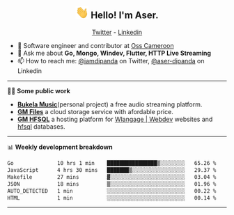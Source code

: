 <h2 align="center"> <img src="https://github.com/gabriel-TheCode/gabriel-TheCode/blob/master/gifs/Hi.gif" width="30px"> Hello! I'm Aser.</h2>
<p align="center">
  <a href="https://twitter.com/iamdipanda">Twitter</a> - 
  <a href="https://www.linkedin.com/in/aser-dipanda/">Linkedin</a>
</p>


- 🔭 Software engineer and contributor at [Oss Cameroon](https://github.com/osscameroon)
- 💬 Ask me about **Go, Mongo, Windev, Flutter, HTTP Live Streaming**
- 📫 How to reach me: [@iamdipanda](https://twitter.com/iamdipanda) on Twitter, [@aser-dipanda](https://www.linkedin.com/in/aser-dipanda/) on Linkedin

-------

👨‍💻 **Some public work**

- **[Bukela Music](https://music.bukela.co)**(personal project) a free audio streaming platform. 
- **[GM Files](https://gamesmania.io)** a cloud storage service with afordable price.
- **[GM HFSQL](https://gamesmania.io)** a hosting platform for [Wlangage | Webdev](https://pcsoft.fr/webdev/index.html) websites and [hfsql](https://pcsoft.fr/accueilpub/hfsql.htm) databases.
-------

📊 **Weekly development breakdown**

<!--START_SECTION:waka-->

```text
Go              10 hrs 1 min    ████████████████▒░░░░░░░░   65.26 %
JavaScript      4 hrs 30 mins   ███████▒░░░░░░░░░░░░░░░░░   29.37 %
Makefile        27 mins         ▓░░░░░░░░░░░░░░░░░░░░░░░░   03.04 %
JSON            18 mins         ▒░░░░░░░░░░░░░░░░░░░░░░░░   01.96 %
AUTO_DETECTED   1 min           ░░░░░░░░░░░░░░░░░░░░░░░░░   00.22 %
HTML            1 min           ░░░░░░░░░░░░░░░░░░░░░░░░░   00.14 %
```

<!--END_SECTION:waka-->

-------
